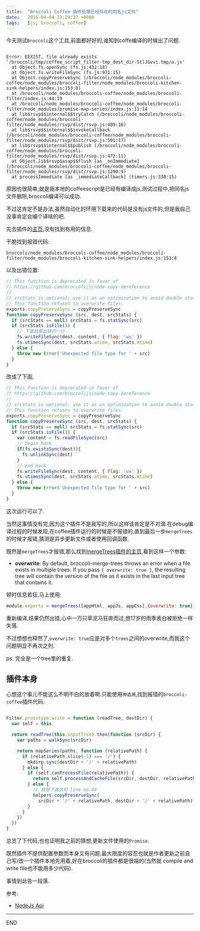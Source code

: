 ```yaml
---
title:  "Broccoli Coffee 插件处理已经存在的同名js文件"
date:   2015-04-04 23:29:37 +0000
tags:   [js, broccoli, coffee]
---
```


今天测试`Broccoli`这个工具,前面都好好的,谁知到coffe编译的时候出了问题.
```

Error: EEXIST, file already exists '/broccoli/tmp/coffee_script_filter-tmp_dest_dir-StlJGvvi.tmp/a.js'
  at Object.fs.openSync (fs.js:432:18)
  at Object.fs.writeFileSync (fs.js:971:15)
  at Object.copyPreserveSync (/broccoli/node_modules/broccoli-coffee/node_modules/broccoli-filter/node_modules/broccoli-kitchen-sink-helpers/index.js:153:8)
  at /broccoli/node_modules/broccoli-coffee/node_modules/broccoli-filter/index.js:44:19
  at /broccoli/node_modules/broccoli-coffee/node_modules/broccoli-filter/node_modules/promise-map-series/index.js:11:14
  at lib$rsvp$$internal$$tryCatch (/broccoli/node_modules/broccoli-coffee/node_modules/broccoli-filter/node_modules/rsvp/dist/rsvp.js:489:16)
  at lib$rsvp$$internal$$invokeCallback (/broccoli/node_modules/broccoli-coffee/node_modules/broccoli-filter/node_modules/rsvp/dist/rsvp.js:501:17)
  at lib$rsvp$$internal$$publish (/broccoli/node_modules/broccoli-coffee/node_modules/broccoli-filter/node_modules/rsvp/dist/rsvp.js:472:11)
  at Object.lib$rsvp$asap$$flush [as _onImmediate] (/broccoli/node_modules/broccoli-coffee/node_modules/broccoli-filter/node_modules/rsvp/dist/rsvp.js:1290:9)
  at processImmediate [as _immediateCallback] (timers.js:330:15)
```

原因也很简单,就是我本地的coffeescript是已经有编译成js,测试过程中,把同名js文件删除,broccoli编译可以成功.

不过这肯定不是办法,虽然自动化的环境下载来的代码是没有js文件的,但是我自己没事肯定会编个译啥的吧.

先去插件的[主页](https://github.com/joliss/broccoli-coffee),没有找到有用的信息.

干脆找到报错代码:
```
broccoli/node_modules/broccoli-coffee/node_modules/broccoli-filter/node_modules/broccoli-kitchen-sink-helpers/index.js:153:8
```
以及出错位置:
```javascript
// This function is deprecated in favor of
// https://github.com/broccolijs/node-copy-dereference
//
// srcStats is optional; use it as an optimization to avoid double stats
// This function refuses to overwrite files.
exports.copyPreserveSync = copyPreserveSync
function copyPreserveSync (src, dest, srcStats) {
  if (srcStats == null) srcStats = fs.statSync(src)
  if (srcStats.isFile()) {
    // 下面就是出错的一行
    fs.writeFileSync(dest, content, { flag: 'wx' })
    fs.utimesSync(dest, srcStats.atime, srcStats.mtime)
  } else {
    throw new Error('Unexpected file type for ' + src)
  }
}
```
改成了下面,
```javascript
// This function is deprecated in favor of
// https://github.com/broccolijs/node-copy-dereference
//
// srcStats is optional; use it as an optimization to avoid double stats
// This function refuses to overwrite files.
exports.copyPreserveSync = copyPreserveSync
function copyPreserveSync (src, dest, srcStats) {
  if (srcStats == null) srcStats = fs.statSync(src)
  if (srcStats.isFile()) {
    var content = fs.readFileSync(src)
    // begin hack
    if(fs.existsSync(dest)){
      fs.unlinkSync(dest)
    }
    // end hack
    fs.writeFileSync(dest, content, { flag: 'wx' })
    fs.utimesSync(dest, srcStats.atime, srcStats.mtime)
  } else {
    throw new Error('Unexpected file type for ' + src)
  }
}
```
这次运行可以了.

当然这事情没有完,因为这个插件不是我写的,所以这样该肯定是不对滴.在debug编译过程的时候发现,在coffee插件运行的时候是不报错的,直到最后一步`mergeTrees`的时候才报错,猜测是异步更新文件或者使用回调函数.

既然是`mergeTrees`才报错,那么找到[mergeTrees插件的主页](https://github.com/broccolijs/broccoli-merge-trees),看到这样一个参数:

 - **overwrite**: By default, broccoli-merge-trees throws an error when a file exists in multiple trees. If you pass `{ overwrite: true }`, the resulting tree will contain the version of the file as it exists in the last input tree that contains it.

顿时信息若狂,马上使用:
```javascript
module.exports = mergeTrees([appHtml, appJs, appCss],{overwrite: true});
```

重新编译,结果仍然出错,心中一万只草泥马狂奔而过,想17岁的雨季表白被拒绝一样失落.

不过想想也释然了,`overwrite: true`应是对多个`trees`之间的overwrite,而我这个问题明显不再次之列.

ps: 完全是一个tree里的重复.

## 插件本身
心想这个事儿不能这么不明不白的放着啊.只能使用`神追溯`,找到报错的`broccoli-coffee`插件代码:
```javascript

Filter.prototype.write = function (readTree, destDir) {
  var self = this

  return readTree(this.inputTree).then(function (srcDir) {
    var paths = walkSync(srcDir)

    return mapSeries(paths, function (relativePath) {
      if (relativePath.slice(-1) === '/') {
        mkdirp.sync(destDir + '/' + relativePath)
      } else {
        if (self.canProcessFile(relativePath)) {
          return self.processAndCacheFile(srcDir, destDir, relativePath)
        } else {
          // 就是下面这句 line no:44
          helpers.copyPreserveSync(
            srcDir + '/' + relativePath, destDir + '/' + relativePath)
        }
      }
    })
  })
}
```

总览了下代码,也也证明我之前的猜想,更新文件使用的`Promise`.

既然插件不提供配置参数而本身又有问题,最大限度的容忍也就是作者更新之前自己写/改一个插件本地先用着,好在broccoli的插件都是很端的(当然就 compile and write file也不能用多少代码).

事情到此告一段落.

参考:
 - [NodeJs Api](https://nodejs.org/api/fs.html#fs_fs_writefilesync_filename_data_options)


---
END
